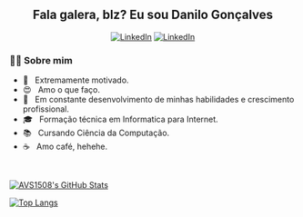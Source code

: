 <h2 align="center"> Fala galera, blz? Eu sou Danilo Gonçalves</h2>

<p align="center">
 <a href="https://www.linkedin.com/in/goncadanilo/"><img alt="LinkedIn" src="https://img.shields.io/badge/LinkedIn-Danilo_Gonçalves-blue?logo=linkedin"></a>
 <a href="mailto:gonca.danilo@gmal.com"><img alt="LinkedIn" src="https://img.shields.io/badge/Gmail-gonca.danilo@gmail.com-red?logo=gmail"></a>
</p>

<h3> 👨‍💻 Sobre mim </h3>

- :muscle: &nbsp; Extremamente motivado.
- 😍 &nbsp; Amo o que faço.
- 🚀 &nbsp; Em constante desenvolvimento de minhas habilidades e crescimento profissional.
- 🎓 &nbsp; Formação técnica em Informatica para Internet.
- 📚 &nbsp; Cursando Ciência da Computação.
- ☕ &nbsp; Amo café, hehehe. 

<br/>

[![AVS1508's GitHub Stats](https://github-readme-stats.vercel.app/api/?username=goncadanilo&show_icons=true&count_private=true&include_all_commits=true)](https://github.com/goncadanilo)
 
[![Top Langs](https://github-readme-stats.vercel.app/api/top-langs/?username=goncadanilo&layout=compact)](https://github.com/goncadanilo)
